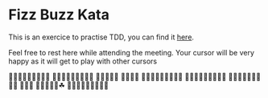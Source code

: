 # Fizz Buzz Kata


This is an exercice to practise TDD, you can find it [here](https://codingdojo.org/kata/FizzBuzz/).

Feel free to rest here while attending the meeting. Your cursor will be very happy as it will get to play with other cursors

🌹🌱🌱🍄🌷🌱🌳🌱🌱
🌱🌲🌱🌱🌱🌲🌱🌹🌱
🌹🌱🌼🌱🌻 🌱🍀🌿🌱
🌱🌱🌲🌼🌾🌱🌱🌲🌱
🌱🌱🌱🌱🌱🍄🌱🌷🌱
🌱🌿🌱💐🌱🌱🌳🌾🌱
🌱🌱🌻 🌱🌲🌱💐🌱☘
🌱🌱🌱🌱🌺🌱🌱🌼🌱

